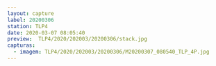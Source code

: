 ```yaml
---
layout: capture
label: 20200306
station: TLP4
date: 2020-03-07 08:05:40
preview:  TLP4/2020/202003/20200306/stack.jpg
capturas:
  - imagem: TLP4/2020/202003/20200306/M20200307_080540_TLP_4P.jpg
---
```

